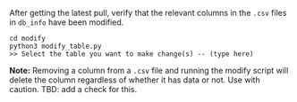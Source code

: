 After getting the latest pull, verify that the relevant columns in the `.csv` files in `db_info` have been modified.

```
cd modify
python3 modify_table.py
>> Select the table you want to make change(s) -- (type here)
```

**Note:**
Removing a column from a `.csv` file and running the modify script will delete the column regardless of whether it has data or not. Use with caution. TBD: add a check for this.
